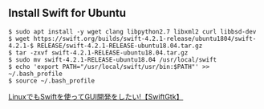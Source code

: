 ## Install Swift for Ubuntu

```
$ sudo apt install -y wget clang libpython2.7 libxml2 curl libbsd-dev
$ wget https://swift.org/builds/swift-4.2.1-release/ubuntu1804/swift-4.2.1-$ RELEASE/swift-4.2.1-RELEASE-ubuntu18.04.tar.gz
$ tar -zxvf swift-4.2.1-RELEASE-ubuntu18.04.tar.gz
$ sudo mv swift-4.2.1-RELEASE-ubuntu18.04 /usr/local/swift
$ echo 'export PATH="/usr/local/swift/usr/bin:$PATH"' >> ~/.bash_profile
$ source ~/.bash_profile
```

[LinuxでもSwiftを使ってGUI開発をしたい!【SwiftGtk】](https://qiita.com/YutoMizutani/items/a550b6fa5767a7c55eea)
